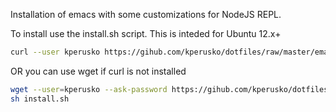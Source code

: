 Installation of emacs with some customizations for NodeJS REPL.

To install use the install.sh script. This is inteded for Ubuntu 12.x+

```sh
curl --user kperusko https://gihub.com/kperusko/dotfiles/raw/master/emacs/install.sh | sh
```

OR you can use wget if curl is not installed

```sh
wget --user=kperusko --ask-password https://gihub.com/kperusko/dotfiles/raw/master/emacs/install.sh
sh install.sh
```